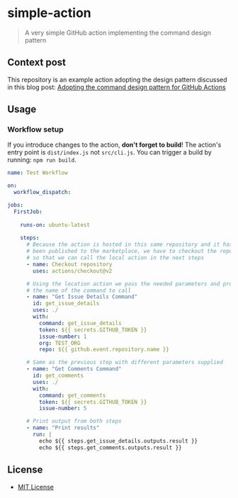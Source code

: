# simple-action

> A very simple GitHub action implementing the command design pattern

## Context post

This repository is an example action adopting the design pattern discussed in this blog post: [Adopting the command design pattern for GitHub Actions](https://blog.bassemdy.com/2021/04/05/github/actions/design-patterns/command/best-practices/adopt-command-pattern-for-actions.html)

## Usage

### Workflow setup

If you introduce changes to the action, **don't forget to build**! The action's entry point is `dist/index.js` not `src/cli.js`. You can trigger a build by running: `npm run build`.

```yaml
name: Test Workflow

on:
  workflow_dispatch:

jobs:
  FirstJob:
    
    runs-on: ubuntu-latest
    
    steps:
      # Because the action is hosted in this same repository and it has not
      # been published to the marketplace, we have to checkout the repo
      # so that we can call the local action in the next steps
      - name: Checkout repository
        uses: actions/checkout@v2

      # Using the location action we pass the needed parameters and provide
      # the name of the command to call
      - name: "Get Issue Details Command"
        id: get_issue_details
        uses: ./
        with:
          command: get_issue_details
          token: ${{ secrets.GITHUB_TOKEN }}
          issue-number: 1
          org: TEST_ORG
          repo: ${{ github.event.repository.name }}

      # Same as the previous step with different parameters supplied
      - name: "Get Comments Command"
        id: get_comments
        uses: ./
        with:
          command: get_comments
          token: ${{ secrets.GITHUB_TOKEN }}
          issue-number: 5

      # Print output from both steps
      - name: "Print results"
        run: |
          echo ${{ steps.get_issue_details.outputs.result }}
          echo ${{ steps.get_comments.outputs.result }}
```

## License

- [MIT License](./LICENSE)
